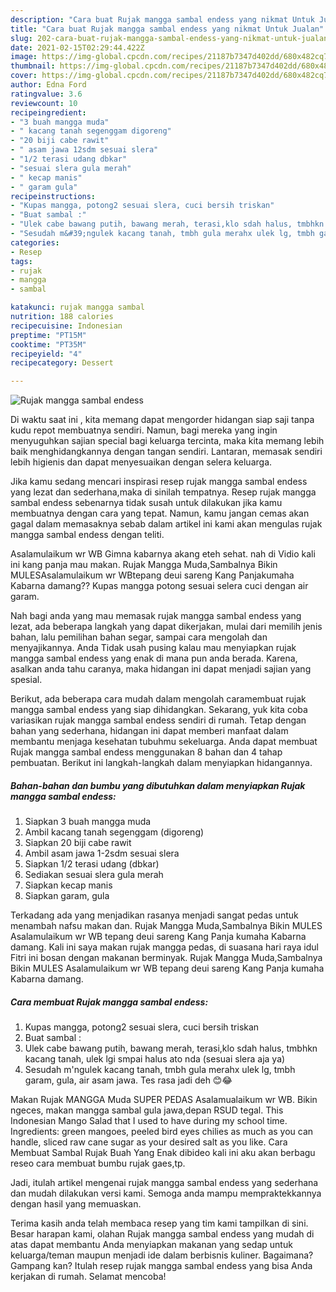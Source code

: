 ```yaml
---
description: "Cara buat Rujak mangga sambal endess yang nikmat Untuk Jualan"
title: "Cara buat Rujak mangga sambal endess yang nikmat Untuk Jualan"
slug: 202-cara-buat-rujak-mangga-sambal-endess-yang-nikmat-untuk-jualan
date: 2021-02-15T02:29:44.422Z
image: https://img-global.cpcdn.com/recipes/21187b7347d402dd/680x482cq70/rujak-mangga-sambal-endess-foto-resep-utama.jpg
thumbnail: https://img-global.cpcdn.com/recipes/21187b7347d402dd/680x482cq70/rujak-mangga-sambal-endess-foto-resep-utama.jpg
cover: https://img-global.cpcdn.com/recipes/21187b7347d402dd/680x482cq70/rujak-mangga-sambal-endess-foto-resep-utama.jpg
author: Edna Ford
ratingvalue: 3.6
reviewcount: 10
recipeingredient:
- "3 buah mangga muda"
- " kacang tanah segenggam digoreng"
- "20 biji cabe rawit"
- " asam jawa 12sdm sesuai slera"
- "1/2 terasi udang dbkar"
- "sesuai slera gula merah"
- " kecap manis"
- " garam gula"
recipeinstructions:
- "Kupas mangga, potong2 sesuai slera, cuci bersih triskan"
- "Buat sambal :"
- "Ulek cabe bawang putih, bawang merah, terasi,klo sdah halus, tmbhkn kacang tanah, ulek lgi smpai halus ato nda (sesuai slera aja ya)"
- "Sesudah m&#39;ngulek kacang tanah, tmbh gula merahx ulek lg, tmbh garam, gula, air asam jawa. Tes rasa jadi deh 😊😂"
categories:
- Resep
tags:
- rujak
- mangga
- sambal

katakunci: rujak mangga sambal 
nutrition: 188 calories
recipecuisine: Indonesian
preptime: "PT15M"
cooktime: "PT35M"
recipeyield: "4"
recipecategory: Dessert

---
```



![Rujak mangga sambal endess](https://img-global.cpcdn.com/recipes/21187b7347d402dd/680x482cq70/rujak-mangga-sambal-endess-foto-resep-utama.jpg)

Di waktu  saat ini , kita memang dapat mengorder hidangan siap saji tanpa kudu repot membuatnya sendiri. Namun, bagi mereka yang ingin menyuguhkan sajian special bagi keluarga tercinta, maka kita memang lebih baik menghidangkannya dengan tangan sendiri. Lantaran, memasak sendiri lebih higienis dan dapat menyesuaikan dengan selera keluarga.

Jika kamu sedang mencari inspirasi resep rujak mangga sambal endess yang lezat dan sederhana,maka di sinilah tempatnya. Resep rujak mangga sambal endess  sebenarnya tidak susah untuk dilakukan jika kamu membuatnya dengan cara yang tepat. Namun, kamu jangan cemas akan gagal dalam memasaknya 
sebab dalam artikel ini kami akan mengulas rujak mangga sambal endess dengan teliti.  

Asalamulaikum wr WB Gimna kabarnya akang eteh sehat. nah di Vidio kali ini kang panja mau makan. Rujak Mangga Muda,Sambalnya Bikin MULESAsalamulaikum wr WBtepang deui sareng Kang Panjakumaha Kabarna damang?? Kupas mangga potong sesuai selera cuci dengan air garam.

Nah bagi anda yang mau memasak rujak mangga sambal endess yang lezat, ada beberapa langkah yang dapat dikerjakan, mulai dari memilih jenis bahan, lalu pemilihan bahan segar, sampai cara mengolah dan menyajikannya. Anda Tidak usah pusing kalau mau menyiapkan rujak mangga sambal endess yang enak di mana pun anda berada. Karena, asalkan anda  tahu caranya, maka hidangan ini dapat menjadi sajian yang spesial.

Berikut, ada beberapa cara mudah dalam mengolah caramembuat rujak mangga sambal endess yang siap dihidangkan. Sekarang, yuk kita coba variasikan rujak mangga sambal endess sendiri di rumah. Tetap dengan bahan yang sederhana, hidangan ini dapat memberi manfaat dalam membantu menjaga kesehatan tubuhmu sekeluarga. Anda dapat membuat Rujak mangga sambal endess menggunakan 8 bahan dan 4 tahap pembuatan. Berikut ini langkah-langkah dalam menyiapkan hidangannya.

<!--inarticleads1-->

##### Bahan-bahan dan bumbu yang dibutuhkan dalam menyiapkan Rujak mangga sambal endess:

1. Siapkan 3 buah mangga muda
1. Ambil  kacang tanah segenggam (digoreng)
1. Siapkan 20 biji cabe rawit
1. Ambil  asam jawa 1-2sdm sesuai slera
1. Siapkan 1/2 terasi udang (dbkar)
1. Sediakan sesuai slera gula merah
1. Siapkan  kecap manis
1. Siapkan  garam, gula


Terkadang ada yang menjadikan rasanya menjadi sangat pedas untuk menambah nafsu makan dan. Rujak Mangga Muda,Sambalnya Bikin MULES Asalamulaikum wr WB tepang deui sareng Kang Panja kumaha Kabarna damang. Kali ini saya makan rujak mangga pedas, di suasana hari raya idul Fitri ini bosan dengan makanan berminyak. Rujak Mangga Muda,Sambalnya Bikin MULES Asalamulaikum wr WB tepang deui sareng Kang Panja kumaha Kabarna damang. 

<!--inarticleads2-->

##### Cara membuat Rujak mangga sambal endess:

1. Kupas mangga, potong2 sesuai slera, cuci bersih triskan
1. Buat sambal :
1. Ulek cabe bawang putih, bawang merah, terasi,klo sdah halus, tmbhkn kacang tanah, ulek lgi smpai halus ato nda (sesuai slera aja ya)
1. Sesudah m&#39;ngulek kacang tanah, tmbh gula merahx ulek lg, tmbh garam, gula, air asam jawa. Tes rasa jadi deh 😊😂


Makan Rujak MANGGA Muda SUPER PEDAS Asalamualaikum wr WB. Bikin ngeces, makan mangga sambal gula jawa,depan RSUD tegal. This Indonesian Mango Salad that I used to have during my school time. Ingredients: green mangoes, peeled bird eyes chilies as much as you can handle, sliced raw cane sugar as your desired salt as you like. Cara Membuat Sambal Rujak Buah Yang Enak dibideo kali ini aku akan berbagu reseo cara membuat bumbu rujak gaes,tp. 

Jadi, itulah artikel mengenai  rujak mangga sambal endess  yang sederhana dan mudah dilakukan versi kami. Semoga anda mampu mempraktekkannya dengan hasil yang memuaskan. 

Terima kasih anda telah membaca resep yang tim kami tampilkan di sini. Besar harapan kami, olahan  Rujak mangga sambal endess yang mudah di atas dapat membantu Anda menyiapkan makanan yang sedap untuk keluarga/teman maupun menjadi ide dalam berbisnis kuliner. Bagaimana? Gampang kan? Itulah resep rujak mangga sambal endess yang bisa Anda kerjakan di rumah. Selamat mencoba!

